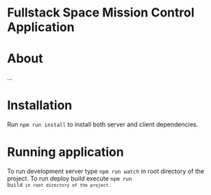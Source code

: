 # Fullstack Space Mission Control Application

# About
...

# Installation

Run <code>npm run install</code> to install both server and client dependencies.

# Running application

To run development server type <code>npm run watch</code> in root directory of the project.
To run deploy build execute <code>npm run build<code> in root directory of the project.

